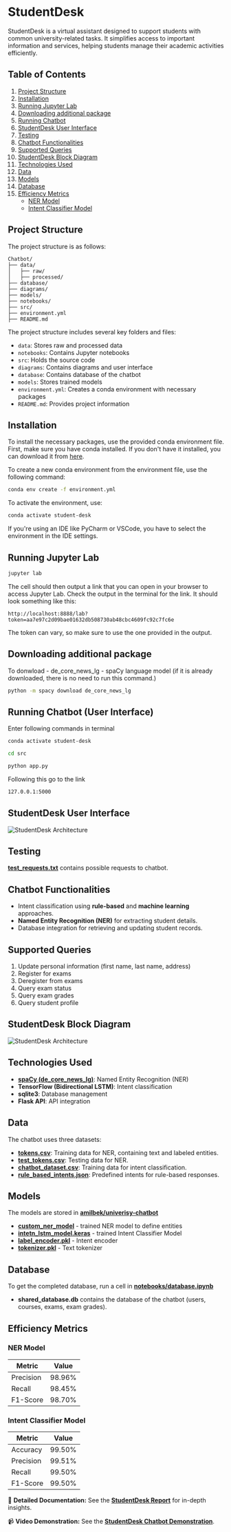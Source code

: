 # StudentDesk

StudentDesk is a virtual assistant designed to support students with common university-related tasks. It simplifies access to important information and services, helping students manage their academic activities efficiently.

## Table of Contents
1. [Project Structure](#project-structure)
2. [Installation](#installation)
3. [Running Jupyter Lab](#running-jupyter-lab)
4. [Downloading additional package](#downloading-additional-package)
5. [Running Chatbot](#running-chatbot-user-interface)
9. [StudentDesk User Interface](#studentdesk-user-interface)
6. [Testing](#testing)
7. [Chatbot Functionalities](#chatbot-functionalities)
8. [Supported Queries](#supported-queries)
9. [StudentDesk Block Diagram](#studentdesk-block-diagram)
10. [Technologies Used](#technologies-used)
11. [Data](#data)
12. [Models](#models)
13. [Database](#database)
14. [Efficiency Metrics](#efficiency-metrics)
    - [NER Model](#ner-model)
    - [Intent Classifier Model](#intent-classifier-model)
   
## Project Structure
The project structure is as follows:
```
Chatbot/
├── data/
│   ├── raw/
│   ├── processed/
├── database/
├── diagrams/
├── models/
├── notebooks/
├── src/
├── environment.yml
├── README.md
```
The project structure includes several key folders and files:
- `data`: Stores raw and processed data
- `notebooks`: Contains Jupyter notebooks
- `src`: Holds the source code
- `diagrams`: Contains diagrams and user interface
- `database`: Contains database of the chatbot
- `models`: Stores trained models
- `environment.yml`: Creates a conda environment with necessary packages
- `README.md`: Provides project information

## Installation
To install the necessary packages, use the provided conda environment file. First, make sure you have conda installed. If you don't have it installed, you can download it from [here](https://docs.conda.io/en/latest/miniconda.html).

To create a new conda environment from the environment file, use the following command:
```bash
conda env create -f environment.yml
```

To activate the environment, use:
```bash
conda activate student-desk
```
If you're using an IDE like PyCharm or VSCode, you have to select the environment in the IDE settings.

## Running Jupyter Lab
```bash
jupyter lab
```
The cell should then output a link that you can open in your browser to access Jupyter Lab. Check the output in the terminal for the link. It should look something like this:
```
http://localhost:8888/lab?token=aa7e97c2d09bae01632db508730ab48cbc4609fc92c7fc6e
```
The token can vary, so make sure to use the one provided in the output.

## Downloading additional package

To donwload - de_core_news_lg - spaCy language model (if it is already downloaded, there is no need to run this command.)
```bash
python -m spacy download de_core_news_lg
```

## Running Chatbot (User Interface)

Enter following commands in terminal

```bash
conda activate student-desk
```

```bash
cd src
```

```bash
python app.py
```

Following this go to the link
```bash
127.0.0.1:5000
```

## StudentDesk User Interface
![StudentDesk Architecture](https://github.com/amilbek/chatbot/blob/main/diagrams/StudentDesk%20User%20Interface.png)

## Testing
[**test_requests.txt**](https://github.com/amilbek/chatbot/blob/main/test_requests.txt) contains possible requests to chatbot.

## Chatbot Functionalities
* Intent classification using **rule-based** and **machine learning** approaches.
* **Named Entity Recognition (NER)** for extracting student details.
* Database integration for retrieving and updating student records.

## Supported Queries
1. Update personal information (first name, last name, address)
2. Register for exams
3. Deregister from exams
4. Query exam status
5. Query exam grades
6. Query student profile

## StudentDesk Block Diagram
![StudentDesk Architecture](https://github.com/amilbek/chatbot/blob/main/diagrams/StudentDesk%20Architecture.png?raw=true)

## Technologies Used
* [**spaCy (de_core_news_lg)**](https://spacy.io/models/de#de_core_news_lg): Named Entity Recognition (NER)
* **TensorFlow (Bidirectional LSTM)**: Intent classification
* **sqlite3**: Database management
* **Flask API**: API integration

## Data
The chatbot uses three datasets:
* [**tokens.csv**](https://github.com/amilbek/chatbot/blob/main/data/raw/tokens.csv): Training data for NER, containing text and labeled entities.
* [**test_tokens.csv**](https://github.com/amilbek/chatbot/blob/main/data/raw/test_tokens.csv): Testing data for NER.
* [**chatbot_dataset.csv**](https://github.com/amilbek/chatbot/blob/main/data/raw/chatbot_dataset.csv): Training data for intent classification.
* [**rule_based_intents.json**](https://github.com/amilbek/chatbot/blob/main/data/raw/rule_based_intents.json): Predefined intents for rule-based responses.

## Models
The models are stored in **[amilbek/univerisy-chatbot](https://huggingface.co/amilbek/univerisy-chatbot/tree/main)**

* [**custom_ner_model**](https://huggingface.co/amilbek/univerisy-chatbot/tree/main/custom_ner_model) - trained NER model to define entities
* [**intetn_lstm_model.keras**](https://huggingface.co/amilbek/univerisy-chatbot/blob/main/intent_lstm_model.keras) - trained Intent Classifier Model
* [**label_encoder.pkl**](https://huggingface.co/amilbek/univerisy-chatbot/blob/main/label_encoder.pkl) - Intent encoder
* [**tokenizer.pkl**](https://huggingface.co/amilbek/univerisy-chatbot/blob/main/tokenizer.pkl) - Text tokenizer

## Database
To get the completed database, run a cell in [**notebooks/database.ipynb**](https://github.com/amilbek/chatbot/blob/main/notebooks/database.ipynb)

* **shared_database.db** contains the database of the chatbot (users, courses, exams, exam grades).

## Efficiency Metrics

### NER Model

|  Metric  | Value |
|----------| ------|
| Precision| 98.96%|
| Recall   | 98.45%|
| F1-Score | 98.70%|

### Intent Classifier Model

|  Metric  | Value |
|----------| ------|
| Accuracy| 99.50%|
| Precision| 99.51%|
| Recall   | 99.50%|
| F1-Score | 99.50%|

📝 **Detailed Documentation:** See the **[StudentDesk Report](https://github.com/amilbek/chatbot/blob/main/StudentDesk%20Report.pdf)** for in-depth insights.

📹 **Video Demonstration:** See the **[StudentDesk Chatbot Demonstration](https://github.com/amilbek/studentdesk-chatbot/blob/main/StudentDesk%20Chatbot%20Demonstration.mov)**.
